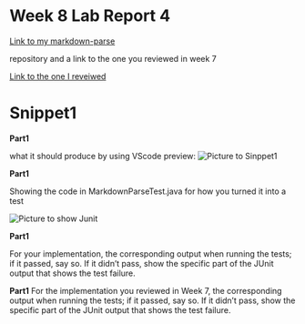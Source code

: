 # Week 8 Lab Report 4 #


[Link to my markdown-parse](https://github.com/A17138501/markdown-parser)


repository and a link to the one you reviewed in week 7 

[Link to the one I reveiwed](https://github.com/ayushs2725/markdown-parser)


# Snippet1

**Part1**

what it should produce by using VScode preview:
![Picture to Sinppet1]()

**Part1**

Showing the code in MarkdownParseTest.java for how you turned it into a test

![Picture to show Junit]()

**Part1**

For your implementation, the corresponding output when running the tests; if it passed, say so. If it didn’t pass, show the specific part of the JUnit output that shows the test failure.

**Part1**
For the implementation you reviewed in Week 7, the corresponding output when running the tests; if it passed, say so. If it didn’t pass, show the specific part of the JUnit output that shows the test failure.






